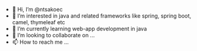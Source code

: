 - 👋 Hi, I’m @ntsakoec
- 👀 I’m interested in java and related frameworks like spring, spring boot, camel, thymeleaf etc
- 🌱 I’m currently learning web-app development in java
- 💞️ I’m looking to collaborate on ...
- 📫 How to reach me ...

<!---
ntsakoec/ntsakoec is a ✨ special ✨ repository because its `README.md` (this file) appears on your GitHub profile.
You can click the Preview link to take a look at your changes.
--->
